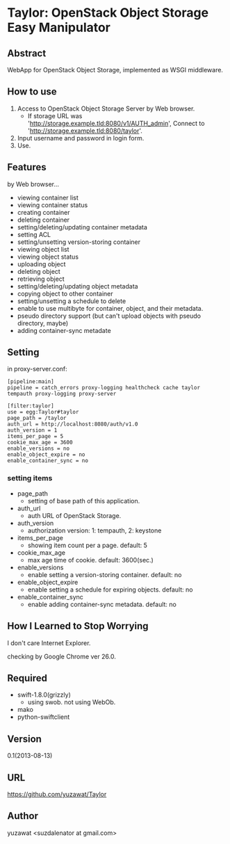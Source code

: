 # Taylor: OpenStack Object Storage Easy Manipulator

## Abstract
WebApp for OpenStack Object Storage, implemented as WSGI middleware.

## How to use
1. Access to OpenStack Object Storage Server by Web browser.
   * If storage URL was 'http://storage.example.tld:8080/v1/AUTH_admin', Connect to 'http://storage.example.tld:8080/taylor'.
2. Input username and password in login form.
3. Use.

## Features
by Web browser...
* viewing container list
* viewing container status
* creating container
* deleting container
* setting/deleting/updating container metadata
* setting ACL
* setting/unsetting version-storing container
* viewing object list
* viewing object status
* uploading object
* deleting object
* retrieving object
* setting/deleting/updating object metadata
* copying object to other container
* setting/unsetting a schedule to delete
* enable to use multibyte for container, object, and their metadata.
* pseudo directory support (but can't upload objects with pseudo directory, maybe)
* adding container-sync metadate

## Setting
in proxy-server.conf:
```
[pipeline:main]
pipeline = catch_errors proxy-logging healthcheck cache taylor tempauth proxy-logging proxy-server

[filter:taylor]
use = egg:Taylor#taylor
page_path = /taylor
auth_url = http://localhost:8080/auth/v1.0
auth_version = 1
items_per_page = 5
cookie_max_age = 3600
enable_versions = no
enable_object_expire = no
enable_container_sync = no
```

### setting items
* page_path
  * setting of base path of this application.
* auth_url
  * auth URL of OpenStack Storage.
* auth_version
  * authorization version: 1: tempauth, 2: keystone
* items_per_page
  * showing item count per a page. default: 5
* cookie_max_age
  * max age time of cookie. default: 3600(sec.)
* enable_versions
  * enable setting a version-storing container. default: no
* enable_object_expire
  * enable setting a schedule for expiring objects. default: no
* enable_container_sync
  * enable adding container-sync metadata. default: no


## How I Learned to Stop Worrying
I don't care Internet Explorer.

checking by Google Chrome ver 26.0.

## Required
* swift-1.8.0(grizzly)
  * using swob. not using WebOb.
* mako
* python-swiftclient

## Version
0.1(2013-08-13)

## URL
https://github.com/yuzawat/Taylor

## Author
yuzawat \<suzdalenator at gmail.com\>
